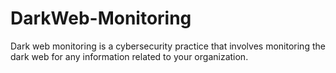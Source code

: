 # DarkWeb-Monitoring
Dark web monitoring is a cybersecurity practice that involves monitoring the dark web for any information related to your organization. 
